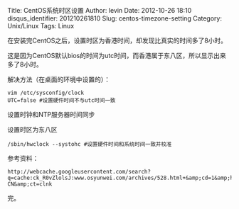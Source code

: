 Title: CentOS系统时区设置
Author: levin
Date: 2012-10-26 18:10
disqus_identifier: 201210261810
Slug: centos-timezone-setting
Category: Unix/Linux
Tags: Linux

在安装完CentOS之后，设置时区为香港时间，却发现比真实的时间多了8小时。

这是因为CentOS默认bios的时间为utc时间，而香港属于东八区，所以显示出来多了8小时。

解决方法（在桌面的环境中设置的）：<!-- more -->

    vim /etc/sysconfig/clock
    UTC=false #设置硬件时间不与utc时间一致

设置时钟和NTP服务器时间同步

设置时区为东八区

    /sbin/hwclock --systohc #设置硬件时间和系统时间一致并校准

参考资料：

    http://webcache.googleusercontent.com/search?q=cache:ck_R0vZlolsJ:www.osyunwei.com/archives/528.html+&amp;cd=1&amp;hl=zh-CN&amp;ct=clnk

完。
